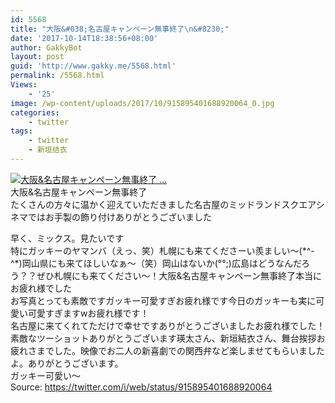 ```yaml
---
id: 5568
title: "大阪&#038;名古屋キャンペーン無事終了\n&#8230;"
date: '2017-10-14T18:38:56+08:00'
author: GakkyBot
layout: post
guid: 'http://www.gakky.me/5568.html'
permalink: /5568.html
Views:
    - '25'
image: /wp-content/uploads/2017/10/915895401688920064_0.jpg
categories:
    - twitter
tags:
    - twitter
    - 新垣结衣
---
```


[![大阪&名古屋キャンペーン無事終了
...](http://www.yui-aragaki.org/wp-content/uploads/2017/10/915895401688920064_0.jpg)](http://www.yui-aragaki.org/wp-content/uploads/2017/10/915895401688920064_0.jpg)  
大阪&amp;名古屋キャンペーン無事終了  
たくさんの方々に温かく迎えていただきました名古屋のミッドランドスクエアシネマではお手製の飾り付けありがとうございました

早く、ミックス。見たいです  
特にガッキーのヤマンバ（えっ、笑）札幌にも来てくださーい羨ましい～(\*^-^\*)岡山県にも来てほしいなぁ～（笑）岡山はないか(°°;)広島はどうなんだろう？？ぜひ札幌にも来てください〜！大阪&amp;名古屋キャンペーン無事終了本当にお疲れ様でした  
お写真とっても素敵ですガッキー可愛すぎお疲れ様です今日のガッキーも実に可愛い可愛すぎますwお疲れ様です！  
名古屋に来てくれてただけで幸せですありがとうございましたお疲れ様でした！素敵なツーショットありがとうございます瑛太さん、新垣結衣さん、舞台挨拶お疲れさまでした。映像でお二人の新喜劇での関西弁など楽しませてもらいましたよ。ありがとうございます。  
ガッキー可愛い〜  
Source: <https://twitter.com/i/web/status/915895401688920064>